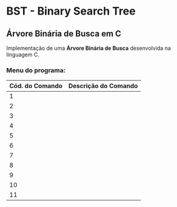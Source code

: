 # BST - Binary Search Tree
<h2>Árvore Binária de Busca em C</h2>
<p>Implementação de uma <strong>Árvore Binária de Busca</strong> desenvolvida na linguagem C.</p>
<h3>Menu do programa:</h3>
<table>
  <thead>
    <tr>
      <th>
        Cód. do Comando
      </th>
      <th>
        Descrição do Comando
      </th>
    </tr>
  </thead>
  <tbody>
    <tr>
      <td>1</td>
      <td></td>
    </tr>
    <tr>
      <td>2</td>
      <td></td>
    </tr>
    <tr>
      <td>3</td>
      <td></td>
    </tr>
    <tr>
      <td>4</td>
      <td></td>
    </tr>
    <tr>
      <td>5</td>
      <td></td>
    </tr>
    <tr>
      <td>6</td>
      <td></td>
    </tr>
    <tr>
      <td>7</td>
      <td></td>
    </tr>
    <tr>
      <td>8</td>
      <td></td>
    </tr>
    <tr>
      <td>9</td>
      <td></td>
    </tr>
    <tr>
      <td>10</td>
      <td></td>
    </tr>
    <tr>
      <td>11</td>
      <td></td>
    </tr>
  </tbody>
</table>
